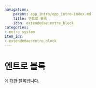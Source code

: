 ```yaml
---
navigation:
    parent: epp_intro/epp_intro-index.md
    title: 엔트로 블록
    icon: extendedae:entro_block
categories:
- entro system
item_ids:
- extendedae:entro_block
---
```


# 엔트로 블록

<Row>
<BlockImage id="extendedae:entro_block" scale="8"></BlockImage>
</Row>

<ItemLink id="extendedae:entro_crystal" />에 대한 블록입니다.
